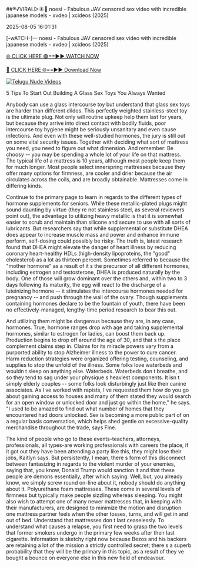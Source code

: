 ##®️√VIRAL▷☀️👄    noesi - Fabulous JAV censored sex video with incredible japanese models - xvdeo &#124; xcideos (2025)

2025-08-05 16:01:31



[-wATCH-]—    noesi - Fabulous JAV censored sex video with incredible japanese models - xvdeo &#124; xcideos (2025)

[🌐 CLICK HERE 🟢==►► WATCH NOW](https://www.youtucams.com/tracking/githubcom)

[🔴 CLICK HERE 🌐==►► Download Now](https://www.youtucams.com/tracking/githubcom)

[![Telugu Nude Videos](https://i.imgur.com/dJHk4Zq.gif)](https://www.youtucams.com/tracking/githubcom)



5 Tips To Start Out Building A Glass Sex Toys You Always Wanted

Anybody can use a glass intercourse toy but understand that glass sex toys are harder than different dildos. This perfectly weighted stainless-steel toy is the ultimate plug. Not only will routine upkeep help them last for years, but because they arrive into direct contact with bodily fluids, poor intercourse toy hygiene might be seriously unsanitary and even cause infections. And even with these well-studied hormones, the jury is still out on some vital security issues. Together with deciding what sort of mattress you need, you need to figure out what dimension. And remember: Be choosy -- you may be spending a whole lot of your life on that mattress. The typical life of a mattress is 10 years, although most people keep them for much longer. Most people select innerspring mattresses because they offer many options for firmness, are cooler and drier because the air circulates across the coils, and are broadly obtainable. Mattresses come in differing kinds.

Continue to the primary page to learn in regards to the different types of hormone supplements for seniors. While these metallic-plated plugs might sound daunting by virtue (they re not stainless steel, as several reviewers point out), the advantage to utilizing heavy metallic is that it is somewhat easier to scrub and maintain than silicone and secure to use with all sorts of lubricants. But researchers say that while supplemental or substitute DHEA does appear to increase muscle mass and power and enhance immune perform, self-dosing could possibly be risky. The truth is, latest research found that DHEA might elevate the danger of heart illness by reducing coronary heart-healthy HDLs (high-density lipoproteins, the "good" cholesterol) as a lot as thirteen percent. Sometimes referred to because the "mother hormone" as a result of it s the precursor of all different hormones, including estrogen and testosterone, DHEA is produced naturally by the body. One of those will grow dominant over the others and, within two to 3 days following its maturity, the egg will react to the discharge of a luteinizing hormone -- it stimulates the intercourse hormones needed for pregnancy -- and push through the wall of the ovary. Though supplements containing hormones declare to be the fountain of youth, there have been no effectively-managed, lengthy-time period research to bear this out.

And utilizing them might be dangerous because they are, in any case, hormones. True, hormone ranges drop with age and taking supplemental hormones, similar to estrogen for ladies, can boost them back up. Production begins to drop off around the age of 30, and that s the place complement claims step in. Claims for its miracle powers vary from a purported ability to stop Alzheimer illness to the power to cure cancer. Harm reduction strategies were organized offering testing, counseling, and supplies to stop the unfold of the illness. Some folks love waterbeds and wouldn t sleep on anything else. Waterbeds. Waterbeds don t breathe, and so they tend to sag under your physique s heaviest components. It isn t simply elderly couples -- some folks look disturbingly just like their canine associates. As I ve worked with rapists, I ve requested them how do you go about gaining access to houses and many of them stated they would search for an open window or unlocked door and just go within the home," he says. "I used to be amazed to find out what number of homes that they encountered had doors unlocked.  Sex is becoming a more public part of on a regular basis conversation, which helps shed gentle on excessive-quality merchandise throughout the trade,  says Fine.

 The kind of people who go to these events-teachers, attorneys, professionals, all types-are working professionals with careers the place, if it got out they have been attending a party like this, they might lose their jobs,  Kaitlyn says. But persistently, I mean, there s form of this disconnect between fantasizing in regards to the violent murder of your enemies, saying that, you know, Donald Trump would sanction it and that these people are demons essentially, after which saying: Well, but, you already know, we simply screw round on-line about it, nobody should do anything about it. Polyurethane foam mattresses. These come in several levels of firmness but typically make people sizzling whereas sleeping. You might also wish to attempt one of many newer mattresses that, in keeping with their manufacturers, are designed to minimize the motion and disruption one mattress partner feels when the other tosses, turns, and will get in and out of bed. Understand that mattresses don t last ceaselessly. To understand what causes a relapse, you first need to grasp the two levels that former smokers undergo in the primary few weeks after their last cigarette. Information is sketchy right now because Bezos and his backers are retaining a lot of the mission a strictly controlled secret; there s a superb probability that they will be the primary in this topic, as a result of they ve bought a bounce on everyone else in this new field of endeavour.